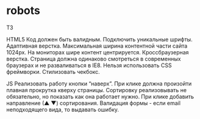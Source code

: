 # robots


ТЗ

HTML5
  Код должен быть валидным.
  Подключить уникальные шрифты.
  Адаптивная верстка.
  Максимальная ширина контентной части сайта 1024px. На мониторах шире контент центрируется.
  Кроссбраузерная верстка. Страница должна одинаково смотреться в современных браузерах и не разваливаться в IE8.
  Нельзя использовать CSS фреймворки.
  Стилизовать чекбокс.

JS
  Реализовать работу кнопки “наверх”. При клике должна произойти плавная прокрутка кверху страницы.
  Сортировку реализовывать не обязательно, но показать как она работает нужно. При клике добавить направление (▲ ▼) сортирования.
  Валидация формы - если email неподходящего вида, то выдавать ошибку.
